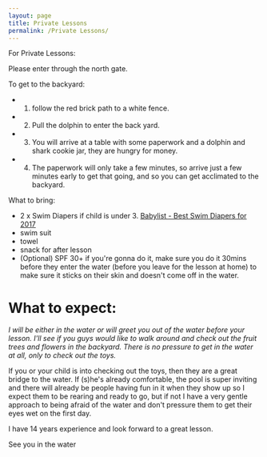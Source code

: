 ```yaml
---
layout: page
title: Private Lessons
permalink: /Private Lessons/
---
```


For Private Lessons:

Please enter through the north gate.

To get to the backyard:

- 1) follow the red brick path to a white fence.
- 2) Pull the dolphin to enter the back yard.
- 3) You will arrive at a table with some paperwork and a dolphin and shark cookie jar, they are hungry for money.
- 4) The paperwork will only take a few minutes, so arrive just a few minutes early to get that going, and so you can get acclimated to the backyard.

What to bring:
- 2 x Swim Diapers if child is under 3. [Babylist - Best Swim Diapers for 2017](https://www.babylist.com/hello-baby/best-swim-diapers)
- swim suit
- towel
- snack for after lesson
- (Optional) SPF 30+ if you're gonna do it, make sure you do it 30mins before they enter the water (before you leave for the lesson at home) to make sure it sticks on their skin and doesn't come off in the water.

<h1>What to expect:</h1>

*I will be either in the water or will greet you out of the water before your lesson.*
*I'll see if you guys would like to walk around and check out the fruit trees and flowers in the backyard.* *There is no pressure to get in the water at all, only to check out the toys.*

If you or your child is into checking out the toys, then they are a great bridge to the water. If (s)he's already comfortable, the pool is super inviting and there will already be people having fun in it when they show up so I expect them to be rearing and ready to go, but if not I have a very gentle approach to being afraid of the water and don't pressure them to get their eyes wet on the first day.

I have 14 years experience and look forward to a great lesson.

See you in the water
